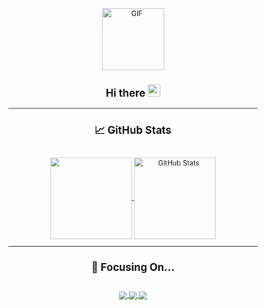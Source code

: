 <div align="center">
  <img align="center" alt="GIF" height="125px" src="https://media.giphy.com/media/du3J3cXyzhj75IOgvA/giphy.gif" />

  <h2>Hi there <img src="https://media.giphy.com/media/hvRJCLFzcasrR4ia7z/giphy.gif" width="25px"></h2>

  <hr>

## &#x1f4c8; GitHub Stats

  <br>

  <!-- My GitHub stats -->
  <a href="https://github.com/JuanDGiraldoM/JuanDGiraldoM">
    <img align="center" src="https://github-readme-stats.vercel.app/api/top-langs/?username=juandgiraldom&hide=html&langs_count=8&layout=compact&theme=highcontrast" height="165" />
  </a>
  <a href="https://github.com/JuanDGiraldoM/JuanDGiraldoM">
    <img align="center" src="https://github-readme-stats.vercel.app/api?username=juandgiraldom&show_icons=true&theme=highcontrast&include_all_commits=true" alt="GitHub Stats" height="165" />
  </a>

  <hr>

## 💪 Focusing On...

  <br>

  <!-- My GitHub repositories -->
  <a href="https://github.com/JuanDGiraldoM/scaffold-clean-architecture">
    <img align="center" src="https://github-readme-stats.vercel.app/api/pin/?username=bancolombia&repo=scaffold-clean-architecture&show_icons=true&theme=highcontrast"  />
  </a>

  <a href="https://github.com/JuanDGiraldoM/secrets-manager">
    <img align="center" src="https://github-readme-stats.vercel.app/api/pin/?username=bancolombia&repo=secrets-manager&show_icons=true&theme=highcontrast" />
  </a>

  <a href="https://github.com/JuanDGiraldoM/distributed-performance-analyzer">
    <img align="center" src="https://github-readme-stats.vercel.app/api/pin/?username=bancolombia&repo=distributed-performance-analyzer&show_icons=true&theme=highcontrast" />
  </a>


</div>

<!--
**JuanDGiraldoM/JuanDGiraldoM** is a ✨ _special_ ✨ repository because its `README.md` (this file) appears on your GitHub profile.

Here are some ideas to get you started:

- 🔭 I’m currently working on ...
- 🌱 I’m currently learning ...
- 👯 I’m looking to collaborate on ...
- 🤔 I’m looking for help with ...
- 💬 Ask me about ...
- 📫 How to reach me: ...
- 😄 Pronouns: ...
- ⚡ Fun fact: ...
  -->
